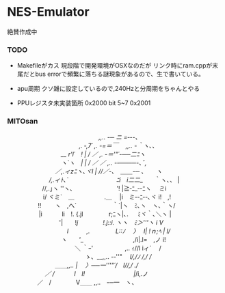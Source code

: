 # NES-Emulator
絶賛作成中

### TODO
* Makefileがカス
現段階で開発環境がOSXなのだが
リンク時にram.cppが末尾だとbus errorで頻繁に落ちる謎現象があるので、生で書いている。
* apu周期
クソ雑に設定しているので,240Hzと分周期をちゃんとやる

* PPUレジスタ未実装箇所
0x2000 bit 5~7
0x2001

### MITOsan
　　　　　　　　　　　　　　　 _,,.. -─ ニ =‐--､  
　　　　　　　　　　　　,. ‐,7´ ,. -=＝￣　 _,,.. -｀ヽ､、  
　　　　　　　　　__ r\'l´　! | / ／ ,. -＝\'"´-──二ﾆヽ  
　　　　　　　　　ヽ_\`ヽ　| | / ／ ／ ,.. -‐────-､ﾞ,  
　　　　　　　　／,.ィzﾆヽ､ヾl | //／-､　＿＿-─ ､　　ヽ  
　　　　　　　/,.ィﾄ､\`　　　　　　　　ﾆi　i二二__　　｀ヽ､、 |  
　 　 　　　 //,.｣ヽ \'\'ヽ､　　　　　　　 \'! |≧‐ﾆ_‐-ﾆヽ　 ミi  
　　　　　　i/ ヾミ\`　＿　　　　　.＿　 |i　ミ‐-ﾆ‐-､ヾ i!　,!  
　 　 　 　 !!　　 ヽ　,へ\`　　　　　　｀\`|ヽ　ﾐ､ヽ　ヽ､｀ヽ/  
　　　　　 |i　　　 li　!. {.jl　　　　 r;ﾆヽ|､. 　 ﾐヾ｀､＼ヽ |  
　 　 　 　 　　 　 \'|　　!_j 　 　 　 !.j::i. ヽヽ　ﾐ＞\'\'\'ヽ i V  
　　　　　　　　　　l　　　,.　　　 　L::ﾉ　 〉　 l| !ｎ;ﾍ | l/  
　 　 　 　 　 　 　 ヽ　　\'__　　　　　　　　 ,/i|.l=　,ノ i!  
　　　　　　　　　　　 ＼ ｀ｰ\' 　　　　　,.. ｨ//l iィ´ 　/  
　　　　　　　　　　　　　ゝ、__,,.. -‐\'\'"　 _l/,/ﾉ /,/ /  
　　　　　　　　＿＿,,.. |　 〉──一\'\'\'"´/　l//,/ ./  
　　　　　　 ／ /　　　 l　l! 　 　　 　 　　　|_/i,.ノ  
　　　　　／　/ 　 　 　 V＿＿ ,,..　-─一　ヽ、